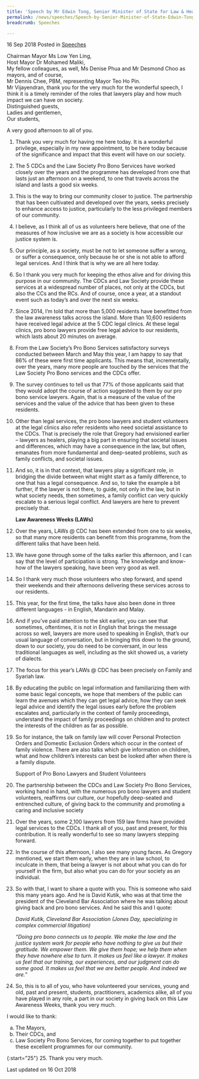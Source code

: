 ```yaml
---
title: 'Speech by Mr Edwin Tong, Senior Minister of State for Law & Health, at the Law Awareness Weeks at CDC'
permalink: /news/speeches/Speech-by-Senior-Minister-of-State-Edwin-Tong-for-LAWS-at-CDC-15-Sep
breadcrumb: Speeches

---
```




16 Sep 2018 Posted in [Speeches](/news/speeches)

Chairman Mayor Ms Low Yen Ling,    
Host Mayor Dr Mohamed Maliki,  
My fellow colleagues, as well, Ms Denise Phua and Mr Desmond Choo as mayors, and of course,  
Mr Dennis Chee, PBM, representing Mayor Teo Ho Pin.  
Mr Vijayendran, thank you for the very much for the wonderful speech, I think it is a timely reminder of the roles that lawyers play and how much impact we can have on society.  
Distinguished guests,  
Ladies and gentlemen,  
Our students,  


A very good afternoon to all of you.

 1. Thank you very much for having me here today. It is a wonderful privilege, especially in my new appointment, to be here today because of the significance and impact that this event will have on our society.

 2. The 5 CDCs and the Law Society Pro Bono Services have worked closely over the years and the programme has developed from one that lasts just an afternoon on a weekend, to one that travels across the island and lasts a good six weeks.

 3. This is the way to bring our community closer to justice. The partnership that has been cultivated and developed over the years, seeks precisely to enhance access to justice, particularly to the less privileged members of our community.

 4. I believe, as I think all of us as volunteers here believe, that one of the measures of how inclusive we are as a society is how accessible our justice system is.

 5. Our principle, as a society, must be not to let someone suffer a wrong, or suffer a consequence, only because he or she is not able to afford legal services. And I think that is why we are all here today.

 6. So I thank you very much for keeping the ethos alive and for driving this purpose in our community. The CDCs and Law Society provide these services at a widespread number of places, not only at the CDCs, but also the CCs and the RCs. And of course, once a year, at a standout event such as today’s and over the next six weeks.

 7. Since 2014, I’m told that more than 5,000 residents have benefitted from the law awareness talks across the island. More than 10,600 residents have received legal advice at the 5 CDC legal clinics. At these legal clinics, pro bono lawyers provide free legal advice to our residents, which lasts about 20 minutes on average.

 8. From the Law Society’s Pro Bono Services satisfactory surveys conducted between March and May this year, I am happy to say that 86% of these were first time applicants. This means that, incrementally, over the years, many more people are touched by the services that the Law Society Pro Bono services and the CDCs offer.
 
 9. The survey continues to tell us that 77% of those applicants said that they would adopt the course of action suggested to them by our pro bono service lawyers. Again, that is a measure of the value of the services and the value of the advice that has been given to these residents.

 

10. Other than legal services, the pro bono lawyers and student volunteers at the legal clinics also refer residents who need societal assistance to the CDCs. That is precisely the role that Gregory had envisioned earlier – lawyers as healers, playing a big part in ensuring that societal issues and differences, which may have a consequence in the law, but often, emanates from more fundamental and deep-seated problems, such as family conflicts, and societal issues.

 

11. And so, it is in that context, that lawyers play a significant role, in bridging the divide between what might start as a family difference, to one that has a legal consequence. And so, to take the example a bit further, if the lawyer is not there, to guide, not only in the law, but in what society needs, then sometimes, a family conflict can very quickly escalate to a serious legal conflict. And lawyers are here to prevent precisely that.
    
    **Law Awareness Weeks (LAWs)**


12. Over the years, LAWs @ CDC has been extended from one to six weeks, so that many more residents can benefit from this programme, from the different talks that have been held.

 

13. We have gone through some of the talks earlier this afternoon, and I can say that the level of participation is strong. The knowledge and know-how of the lawyers speaking, have been very good as well.

 

14. So I thank very much those volunteers who step forward, and spend their weekends and their afternoons delivering these services across to our residents.

 

15. This year, for the first time, the talks have also been done in three different languages - in English, Mandarin and Malay. 

 

16. And if you’ve paid attention to the skit earlier, you can see that sometimes, oftentimes, it is not in English that brings the message across so well, lawyers are more used to speaking in English, that’s our usual language of conversation, but in bringing this down to the ground, down to our society, you do need to be conversant, in our less traditional languages as well, including as the skit showed us, a variety of dialects.

 

17. The focus for this year’s LAWs @ CDC has been precisely on Family and Syariah law.

 

18. By educating the public on legal information and familiarizing them with some basic legal concepts, we hope that members of the public can learn the avenues which they can get legal advice, how they can seek legal advice and identify the legal issues early before the problem escalates and, particularly in the context of family proceedings, understand the impact of family proceedings on children and to protect the interests of the children as far as possible.

 

19. So for instance, the talk on family law will cover Personal Protection Orders and Domestic Exclusion Orders which occur in the context of family violence. There are also talks which give information on children, what and how children’s interests can best be looked after when there is a family dispute.
    
    Support of Pro Bono Lawyers and Student Volunteers

 

20. The partnership between the CDCs and Law Society Pro Bono Services, working hand in hand, with the numerous pro bono lawyers and student volunteers, reaffirms our culture, our hopefully deep-seated and entrenched culture, of giving back to the community and promoting a caring and inclusive society 

 

21. Over the years, some 2,100 lawyers from 159 law firms have provided legal services to the CDCs. I thank all of you, past and present, for this contribution. It is really wonderful to see so many lawyers stepping forward. 

 

22. In the course of this afternoon, I also see many young faces. As Gregory mentioned, we start them early, when they are in law school, to inculcate in them, that being a lawyer is not about what you can do for yourself in the firm, but also what you can do for your society as an individual. 

 

23. So with that, I want to share a quote with you. This is someone who said this many years ago. And he is David Kutik, who was at that time the president of the Cleveland Bar Association where he was talking about giving back and pro bono services. And he said this and I quote:
    
     *David Kutik, Cleveland Bar Association*
     *(Jones Day, specializing in complex commercial litigation)*
    
     *“Doing pro bono connects us to people. We make the law and the justice system work for people who have nothing to give us but their gratitude. We empower them. We give them hope; we help them when they have nowhere else to turn. It makes us feel like a lawyer. It makes us feel that our training, our experiences, and our judgment can do some good. It makes us feel that we are better people. And indeed we are.”*
 
24. So, this is to all of you, who have volunteered your services, young and old, past and present, students, practitioners, academics alike, all of you have played in any role, a part in our society in giving back on this Law Awareness Weeks, thank you very much.

I would like to thank:
<ol class="ol-no-margin" style="list-style-type: lower-alpha">
<li>The Mayors, </li>
<li>Their CDCs, and </li>
<li>Law Society Pro Bono Services, 
for coming together to put together these excellent programmes for our community.</li>
</ol>

{:start="25"}
25. Thank you very much.

<p class="right-side-updated">Last updated on 16 Oct 2018</p>



